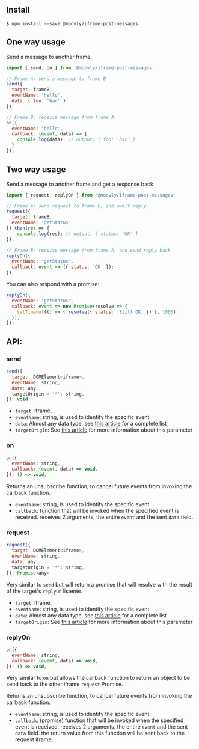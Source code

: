 ## Install
```
$ npm install --save @moovly/iframe-post-messages
```

## One way usage
Send a message to another frame.

```js
import { send, on } from '@moovly/iframe-post-messages'

// Frame A: send a message to frame B
send({
  target: frameB,
  eventName: 'hello',
  data: { foo: 'bar' }
});

// Frame B: receive message from frame A
on({
  eventName: 'hello',
  callback: (event, data) => {
    console.log(data); // output: { foo: 'bar' }
  }
});

```
## Two way usage
Send a message to another frame and get a response back

```js
import { request, replyOn } from '@moovly/iframe-post-messages'

// Frame A: send request to frame B, and await reply
request({
  target: frameB,
  eventName: 'getStatus'
}).then(res => {
    console.log(res); // output: { status: 'OK' }
});

// Frame B: receive message from frame A, and send reply back
replyOn({
  eventName: 'getStatus',
  callback: event => ({ status: 'OK' });
});
```

You can also respond with a promise:
```js
replyOn({
  eventName: 'getStatus',
  callback: event => new Promise(resolve => {
    setTimeout(() => { resolve({ status: 'Still OK' }) }, 1000)
  }),
});
```

## API:

### send
```js
send({
  target: DOMElement<iframe>,
  eventName: string,
  data: any,
  targetOrigin = '*': string,
}): void
```

- `target`: iframe,
- `eventName`: string, is used to identify the specific event
- `data`: Almost any data type, see [this article](https://developer.mozilla.org/en-US/docs/Web/API/Web_Workers_API/Structured_clone_algorithm) for a complete list
- `targetOrigin`: See [this article](https://developer.mozilla.org/en-US/docs/Web/API/Window/postMessage#Syntax) for more information about this parameter

### on
```js
on({
  eventName: string,
  callback: (event, data) => void,
}): () => void,
```

Returns an unsubscribe function, to cancel future events from invoking the callback function.

- `eventName`: string, is used to identify the specific event
- `callback`: function that will be invoked when the specified event is received. receives 2 arguments, the entire `event` and the sent `data` field.

### request
```js
request({
  target: DOMElement<iframe>,
  eventName: string,
  data: any,
  targetOrigin = '*': string,
}): Promise<any>
```
Very similar to `send` but will return a promise that will resolve with the result of the target's `replyOn` listener.

- `target`: iframe,
- `eventName`: string, is used to identify the specific event
- `data`: Almost any data type, see [this article](https://developer.mozilla.org/en-US/docs/Web/API/Web_Workers_API/Structured_clone_algorithm) for a complete list
- `targetOrigin`: See [this article](https://developer.mozilla.org/en-US/docs/Web/API/Window/postMessage#Syntax) for more information about this parameter

### replyOn
```js
on({
  eventName: string,
  callback: (event, data) => void,
}): () => void,
```
Very similar to `on` but allows the callback function to return an object to be send back to the other iframe `request` Promise.

Returns an unsubscribe function, to cancel future events from invoking the callback function.

- `eventName`: string, is used to identify the specific event
- `callback`: (promise) function that will be invoked when the specified event is received. receives 2 arguments, the entire `event` and the sent `data` field. the return value from this function will be sent back to the request iframe.
